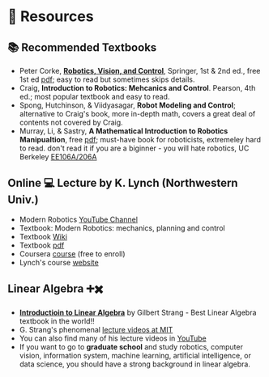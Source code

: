 # 💎 Resources

## 📚 Recommended Textbooks 
- Peter Corke, [**Robotics, Vision, and Control**](https://petercorke.com/rvc/home/), Springer, 1st & 2nd ed., free 1st ed [pdf](https://link.springer.com/content/pdf/10.1007%2F978-3-642-20144-8.pdf); easy to read but sometimes skips details.
- Craig, **Introduction to Robotics: Mehcanics and Control**.  Pearson, 4th ed.; most popular textbook and easy to read.  
- Spong, Hutchinson, & Viidyasagar, **Robot Modeling and Control**; alternative to Craig's book, more in-depth math, covers a great deal of contents not covered by Craig.
- Murray, Li, & Sastry, **A Mathematical Introduction to Robotics Manipualtion**, free [pdf](http://www.cds.caltech.edu/~murray/mlswiki/?title=First_edition); must-have book for roboticists, extremeley hard to read. don't read it if you are a biginner - you will hate robotics, UC Berkeley [EE106A/206A](https://ucb-ee106.github.io/106a-fa20site/)


## Online 💻 Lecture by K. Lynch (Northwestern Univ.)
- Modern Robotics [YouTube Channel](https://www.youtube.com/watch?v=jVu-Hijns70&list=PLggLP4f-rq02vX0OQQ5vrCxbJrzamYDfx&ab_channel=NorthwesternRobotics)
- Textbook: Modern Robotics: mechanics, planning and control
- Textbook [Wiki](http://hades.mech.northwestern.edu/index.php/Modern_Robotics)
- Textbook [pdf](http://hades.mech.northwestern.edu/images/2/25/MR-v2.pdf)
- Coursera [course](https://www.coursera.org/specializations/modernrobotics) (free to enroll)
- Lynch's course [website](http://hades.mech.northwestern.edu/index.php/ME_449_Robotic_Manipulation)


## Linear Algebra ➕✖️
- [**Introductioin to Linear Algebra**](https://math.mit.edu/~gs/linearalgebra/) by Gilbert Strang - Best Linear Algebra textbook in the world!!
- G. Strang's phenomenal [lecture videos at MIT](https://ocw.mit.edu/courses/18-06-linear-algebra-spring-2010/video_galleries/video-lectures/)
- You can also find many of his lecture videos in [YouTube](https://youtu.be/J7DzL2_Na80)
- If you want to go to **graduate school** and study robotics, computer vision, information system, machine learning, artificial intelligence, or data science, you should have a strong background in linear algebra.
